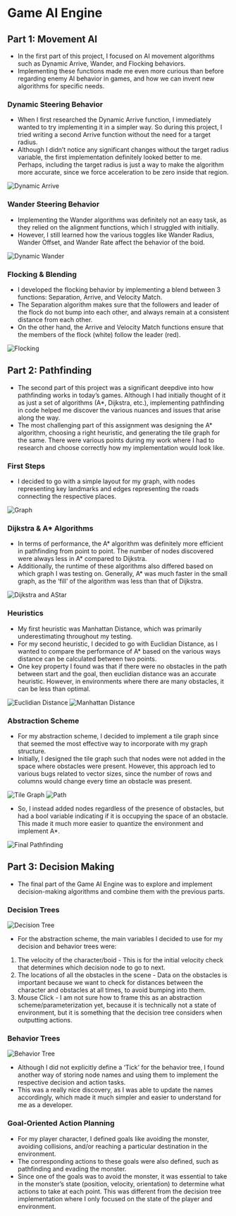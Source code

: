 # Game AI Engine


## Part 1: Movement AI

* In the first part of this project, I focused on AI movement algorithms such as Dynamic Arrive, Wander, and Flocking behaviors.
* Implementing these functions made me even more curious than before regarding enemy AI behavior in games, and how we can invent new algorithms for specific needs.

### Dynamic Steering Behavior
* When I first researched the Dynamic Arrive function, I immediately wanted to try implementing it in a simpler way. So during this project, I tried writing a second Arrive function without the need for a target radius.
* Although I didn’t notice any significant changes without the target radius variable, the first implementation definitely looked better to me. Perhaps, including the target radius is just a way to make the algorithm more accurate, since we force acceleration to be zero inside that region.

![Dynamic Arrive](https://github.com/user-attachments/assets/956269c4-6f7c-4ade-971e-abb7ea3d3b5a)

### Wander Steering Behavior
* Implementing the Wander algorithms was definitely not an easy task, as they relied on the alignment functions, which I struggled with initially.
* However, I still learned how the various toggles like Wander Radius, Wander Offset, and Wander Rate affect the behavior of the boid.

![Dynamic Wander](https://github.com/user-attachments/assets/3a2131fc-39e0-45df-b84d-f46ae5a1f616)

### Flocking & Blending
* I developed the flocking behavior by implementing a blend between 3 functions: Separation, Arrive, and Velocity Match.
* The Separation algorithm makes sure that the followers and leader of the flock do not bump into each other, and always remain at a consistent distance from each other.
* On the other hand, the Arrive and Velocity Match functions ensure that the members of the flock (white) follow the leader (red).

![Flocking](https://github.com/user-attachments/assets/8e5fda57-beb3-4f4b-8c58-347cfa6be56f)

## Part 2: Pathfinding

* The second part of this project was a significant deepdive into how pathfinding works in today’s games. Although I had initially thought of it as just a set of algorithms (A*, Dijkstra, etc.), implementing pathfinding in code helped me discover the various nuances and issues that arise along the way.
* The most challenging part of this assignment was designing the A* algorithm, choosing a right heuristic, and generating the tile graph for the same. There were various points during my work where I had to research and choose correctly how my implementation would look like.

### First Steps
* I decided to go with a simple layout for my graph, with nodes representing key landmarks and edges representing the roads connecting the respective places.

![Graph](https://github.com/user-attachments/assets/e9b3af6c-951f-4355-900f-8e43a54a5fc1)

### Dijkstra & A* Algorithms
* In terms of performance, the A* algorithm was definitely more efficient in pathfinding from point to point. The number of nodes discovered were always less in A* compared to Dijkstra.
* Additionally, the runtime of these algorithms also differed based on which graph I was testing on. Generally, A* was much faster in the small graph, as the ‘fill’ of the algorithm was less than that of Dijkstra.

![Dijkstra and AStar](https://github.com/user-attachments/assets/b6174a44-fa0a-428f-a720-32cdee1dbaac)

### Heuristics
* My first heuristic was Manhattan Distance, which was primarily underestimating throughout my testing.
* For my second heuristic, I decided to go with Euclidian Distance, as I wanted to compare the performance of A* based on the various ways distance can be calculated between two points. 
* One key property I found was that if there were no obstacles in the path between start and the goal, then euclidian distance was an accurate heuristic. However, in environments where there are many obstacles, it can be less than optimal.

![Euclidian Distance](https://github.com/user-attachments/assets/7046f5ae-6234-410b-8743-e6ec309eab3a)
![Manhattan Distance](https://github.com/user-attachments/assets/029d4491-2915-4286-bbd9-bf7688efa968)

### Abstraction Scheme
* For my abstraction scheme, I decided to implement a tile graph since that seemed the most effective way to incorporate with my graph structure.
* Initially, I designed the tile graph such that nodes were not added in the space where obstacles were present. However, this approach led to various bugs related to vector sizes, since the number of rows and columns would change every time an obstacle was present.

![Tile Graph](https://github.com/user-attachments/assets/422d4b0b-99c9-4bd0-9ef0-5ff83e434848)
![Path](https://github.com/user-attachments/assets/10af2aca-6cb8-43ab-9041-c905c99ca4be)

* So, I instead added nodes regardless of the presence of obstacles, but had a bool variable indicating if it is occupying the space of an obstacle. This made it much more easier to quantize the environment and implement A*.

![Final Pathfinding](https://github.com/user-attachments/assets/60fc7b1c-743a-46fa-8694-c9bf2729eddc)

## Part 3: Decision Making

* The final part of the Game AI Engine was to explore and implement decision-making algorithms and combine them with the previous parts.

### Decision Trees

![Decision Tree](https://github.com/user-attachments/assets/cc508255-793a-4810-b742-52c74ddefe5a)

* For the abstraction scheme, the main variables I decided to use for my decision and behavior trees were:
1. The velocity of the character/boid - This is for the initial velocity check that determines which decision node to go to next.
2. The locations of all the obstacles in the scene - Data on the obstacles is important because we want to check for distances between the character and obstacles at all times, to avoid bumping into them.
3. Mouse Click - I am not sure how to frame this as an abstraction scheme/parameterization yet, because it is technically not a state of environment, but it is something that the decision tree considers when outputting actions.

### Behavior Trees

![Behavior Tree](https://github.com/user-attachments/assets/968bbfee-eb15-4beb-97d6-c5ba25881c01)

* Although I did not explicitly define a ‘Tick’ for the behavior tree, I found another way of storing node names and using them to implement the respective decision and action tasks.
* This was a really nice discovery, as I was able to update the names accordingly, which made it much simpler and easier to understand for me as a developer.

### Goal-Oriented Action Planning

* For my player character, I defined goals like avoiding the monster, avoiding collisions, and/or reaching a particular destination in the environment.
* The corresponding actions to these goals were also defined, such as pathfinding and evading the monster.
*  Since one of the goals was to avoid the monster, it was essential to take in the monster’s state (position, velocity, orientation) to determine what actions to take at each point. This was different from the decision tree implementation where I only focused on the state of the player and environment.



